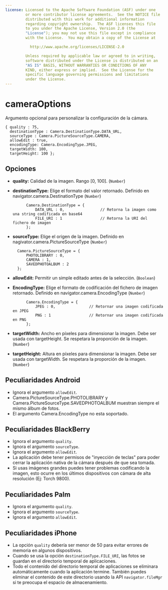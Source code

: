 ```yaml
---
license: Licensed to the Apache Software Foundation (ASF) under one
         or more contributor license agreements.  See the NOTICE file
         distributed with this work for additional information
         regarding copyright ownership.  The ASF licenses this file
         to you under the Apache License, Version 2.0 (the
         "License"); you may not use this file except in compliance
         with the License.  You may obtain a copy of the License at

           http://www.apache.org/licenses/LICENSE-2.0

         Unless required by applicable law or agreed to in writing,
         software distributed under the License is distributed on an
         "AS IS" BASIS, WITHOUT WARRANTIES OR CONDITIONS OF ANY
         KIND, either express or implied.  See the License for the
         specific language governing permissions and limitations
         under the License.
---
```


cameraOptions
=============

Argumento opcional para personalizar la configuración de la cámara.

    { quality : 75, 
      destinationType : Camera.DestinationType.DATA_URL, 
      sourceType : Camera.PictureSourceType.CAMERA, 
      allowEdit : true,
      encodingType: Camera.EncodingType.JPEG,
      targetWidth: 100,
      targetHeight: 100 };

Opciones
--------

- __quality:__ Calidad de la imagen. Rango [0, 100]. (`Number`)

- __destinationType:__ Elige el formato del valor retornado.  Definido en navigator.camera.DestinationType (`Number`)
        
            Camera.DestinationType = {
                DATA_URL : 0,                // Retorna la imagen como una string codificada en base64
                FILE_URI : 1                 // Retorna la URI del fichero de imagen
            };

- __sourceType:__ Elige el origen de la imagen. Definido en nagivator.camera.PictureSourceType (`Number`)
     
        Camera.PictureSourceType = {
            PHOTOLIBRARY : 0,
            CAMERA : 1,
            SAVEDPHOTOALBUM : 2
        };

- __allowEdit:__ Permitir un simple editado antes de la selección. (`Boolean`)
  
- __EncodingType:__ Elige el formato de codificación del fichero de imagen retornado. Definido en navigator.camera.EncodingType (`Number`)
        
            Camera.EncodingType = {
                JPEG : 0,               // Retornar una imagen codificada en JPEG
                PNG : 1                 // Retornar una imagen codificada en PNG
            };

- __targetWidth:__ Ancho en píxeles para dimensionar la imagen. Debe ser usada con targetHeight. Se respetara la proporción de la imagen. (`Number`)
- __targetHeight:__ Altura en píxeles para dimensionar la imagen. Debe ser usada con targetWidth. Se respetara la proporción de la imagen. (`Number`)
  
Peculiaridades Android
----------------------

- Ignora el argumento `allowEdit`.
- Camera.PictureSourceType.PHOTOLIBRARY y Camera.PictureSourceType.SAVEDPHOTOALBUM muestran siempre el mismo álbum de fotos.
- El argumento Camera.EncodingType no esta soportado.

Peculiaridades BlackBerry
-------------------------

- Ignora el argumento `quality`.
- Ignora el argumento `sourceType`.
- Ignora el argumento `allowEdit`.
- La aplicación debe tener permisos de "inyección de teclas" para poder cerrar la aplicación nativa de la cámara después de que sea tomada.
- Si usas imágenes grandes puedes tener problemas codificando la imagen, esto ocurre en los últimos dispositivos con cámara de alta resolución (Ej: Torch 9800).

Peculiaridades Palm
--------------------

- Ignora el argumento `quality`.
- Ignora el argumento `sourceType`.
- Ignora el argumento `allowEdit`.

Peculiaridades iPhone
---------------------

- La opción `quality` debería ser menor de 50 para evitar errores de memoria en algunos dispositivos.
- Cuando se usa la opción `destinationType.FILE_URI`, las fotos se guardan en el directorio temporal de aplicaciones.
- Todo el contenido del directorio temporal de aplicaciones se eliminara automáticamente cuando la aplicación termine. También puedes eliminar el contenido de este directorio usando la API `navigator.fileMgr` si te preocupa el espacio de almacenamiento.

           
